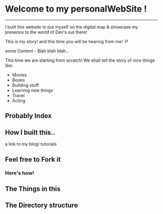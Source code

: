 # Welcome to my personalWebSite !
---------------------------------------

I built this website to put myself on the digital map & showcase my presence to the world of Dev's out there!

This is my story! and this time you will be hearing from me! :P

some Content - Blah blah blah...

This time we are starting from scratch!
We shall tell the story of nice things like:

* Movies
* Books
* Building stuff
* Learning new things
* Travel
* Acting

## Probably Index

## How I built this..
 a link to my blog/ tutorials

## Feel free to Fork it
### Here's how!

## The Things in this

## The Directory structure
